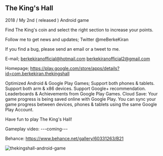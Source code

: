 
The King's Hall
---------------------
2018 / My 2nd ( released ) Android game

Find The King's coin and select the right section to increase your points.

Follow me to get news and updates;
Twitter @meBerkeKiran

If you find a bug, please send an email or a tweet to me. 

E-mail;
berkekiranofficial@hotmail.com
berkekiranofficial2@gmail.com

Homepage;
https://play.google.com/store/apps/details?id=com.berkekiran.thekingshall

Optimized Android & Google Play Games;
Support both phones & tablets.
Support both arm & x86 devices.
Support Google+ recommendation.
Leaderboards & Achievements from Google Play Games.
Cloud Save: Your game progress is being saved online with Google Play. You can sync your game progress between devices, phones & tablets using the same Google Play Account.

Have fun to play The King's Hall!

Gameplay video:
---coming---

Behance:
https://www.behance.net/gallery/60331263/B21

![thekingshall-android-game](https://mir-s3-cdn-cf.behance.net/project_modules/1400/bd444662694977.5a98535017a96.png) 



